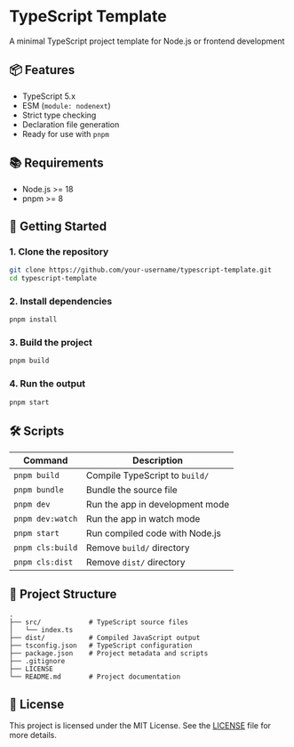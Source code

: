 # TypeScript Template

A minimal TypeScript project template for Node.js or frontend development

## 📦 Features

- TypeScript 5.x
- ESM (`module: nodenext`)
- Strict type checking
- Declaration file generation
- Ready for use with `pnpm`

## 📚 Requirements

- Node.js >= 18
- pnpm >= 8

## 🚀 Getting Started

### 1. Clone the repository

```bash
git clone https://github.com/your-username/typescript-template.git
cd typescript-template
```

### 2. Install dependencies

```bash
pnpm install
```

### 3. Build the project

```bash
pnpm build
```

### 4. Run the output

```bash
pnpm start
```

## 🛠️ Scripts

| Command         | Description                     |
|-----------------|---------------------------------|
| `pnpm build`    | Compile TypeScript to `build/`  |
| `pnpm bundle`   | Bundle the source file          |
| `pnpm dev`      | Run the app in development mode |
| `pnpm dev:watch`| Run the app in watch mode       |
| `pnpm start`    | Run compiled code with Node.js  |
| `pnpm cls:build`| Remove `build/` directory       |
| `pnpm cls:dist` | Remove `dist/` directory        |

## 📁 Project Structure

```
.
├── src/            # TypeScript source files
│   └── index.ts
├── dist/           # Compiled JavaScript output
├── tsconfig.json   # TypeScript configuration
├── package.json    # Project metadata and scripts
├── .gitignore   
├── LICENSE   
└── README.md       # Project documentation
```

## 📄 License

This project is licensed under the MIT License.
See the [LICENSE](./LICENSE) file for more details.